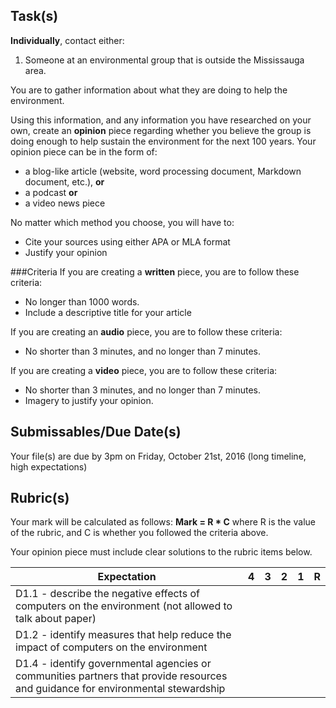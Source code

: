 Task(s)
-------
__Individually__, contact either: 

1. Someone at an environmental group that is outside the Mississauga area.

You are to gather information about what they are doing to help the environment.  

Using this information, and any information you have researched on your own, create an __opinion__ piece regarding whether you believe the group is doing enough to help sustain the environment for the next 100 years.  Your opinion piece can be in the form of:

  * a blog-like article (website, word processing document, Markdown document, etc.), __or__
  * a podcast __or__
  * a video news piece

No matter which method you choose, you will have to:

* Cite your sources using either APA or MLA format
* Justify your opinion
 

###Criteria
If you are creating a __written__ piece, you are to follow these criteria:

* No longer than 1000 words.  
* Include a descriptive title for your article

If you are creating an __audio__ piece, you are to follow these criteria:

* No shorter than 3 minutes, and no longer than 7 minutes.

If you are creating a __video__ piece, you are to follow these criteria:

* No shorter than 3 minutes, and no longer than 7 minutes.
* Imagery to justify your opinion. 



Submissables/Due Date(s)
------------------
Your file(s) are due by 3pm on Friday, October 21st, 2016 (long timeline, high expectations)


Rubric(s)
------------------

Your mark will be calculated as follows: __Mark = R * C__ where R is the value of the rubric, and C is whether you followed the criteria above. 

Your opinion piece must include clear solutions to the rubric items below.

| Expectation | 4 | 3 | 2 | 1 | R |
| ----- | --- | --- | --- | --- | --- |
| D1.1 - describe the negative effects of computers on the environment (not allowed to talk about paper) | | | | | |
| D1.2 - identify measures that help reduce the impact of computers on the environment | | | | | |
| D1.4 - identify governmental agencies or communities partners that provide resources and guidance for environmental stewardship | | | | | |